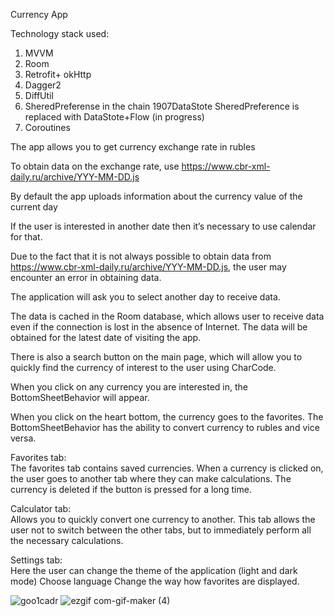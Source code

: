 Currency App <br />

Technology stack used: <br />
1) MVVM<br />
2) Room<br />
3) Retrofit+ okHttp<br />
4) Dagger2<br />
5) DiffUtil<br />
6) SheredPreferense in the chain 1907DataStote SheredPreference is replaced with DataStote+Flow (in progress)<br />
7) Coroutines<br />

The app allows you to get currency exchange rate in rubles<br />

To obtain data on the exchange rate, use https://www.cbr-xml-daily.ru/archive/YYY-MM-DD.js

By default the app uploads information about the currency value of the current day

If the user is interested in another date then it’s necessary to use calendar for that.

Due to the fact that it is not always possible to obtain data from https://www.cbr-xml-daily.ru/archive/YYY-MM-DD.js, the user may encounter an error in obtaining data.

The application will ask you to select another day to receive data.

The data is cached in the Room database, which allows user to receive data even if the connection is lost in the absence of Internet. 
The data will be obtained for the latest date of visiting the app.

There is also a search button on the main page, which will allow you to quickly find the currency of interest to the user using CharCode.

When you click on any currency you are interested in, the BottomSheetBehavior will appear.

When you click on the heart bottom, the currency goes to the favorites. 
The BottomSheetBehavior has the ability to convert currency to rubles and vice versa.

Favorites tab:<br />
The favorites tab contains saved currencies. 
When a currency is clicked on, the user goes to another tab where they can make calculations. 
The currency is deleted if the button is pressed for a long time.

Calculator tab: <br />
Allows you to quickly convert one currency to another. 
This tab allows the user not to switch between the other tabs, but to immediately perform all the necessary calculations.

Settings tab:<br />
Here the user can change the theme of the application (light and dark mode)
Choose language
Change the way how favorites are displayed.

![goo1cadr](https://user-images.githubusercontent.com/96927298/181693571-780509b2-6524-475d-8012-c9db877fcaff.gif) ![ezgif com-gif-maker (4)](https://user-images.githubusercontent.com/96927298/181699443-171530cc-a81c-4b90-89bf-72a1867e8c42.gif)


